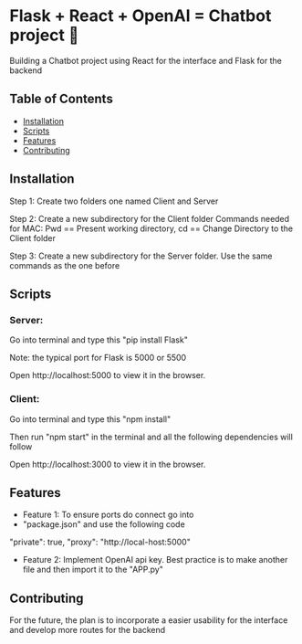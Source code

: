  # Flask + React + OpenAI =  Chatbot project 🚀

Building a Chatbot project using React for the interface and Flask for the backend

## Table of Contents

- [Installation](#installation)
- [Scripts](#Scripts)
- [Features](#features)
- [Contributing](#contributing)


## Installation
Step 1: Create two folders one named Client and Server

Step 2: Create a new subdirectory for the Client folder
Commands needed for MAC: Pwd == Present working directory,
                        cd == Change Directory to the Client folder

Step 3: Create a new subdirectory for the Server folder. Use the same commands as the one before

## Scripts

### Server:
Go into terminal and type this "pip install Flask"

Note: the typical port for Flask is 5000 or 5500 

Open http://localhost:5000 to view it in the browser.

### Client:
Go into terminal and type this "npm install"

Then run "npm start" in the terminal and all the following dependencies will follow

Open http://localhost:3000 to view it in the browser.


## Features 
-  Feature 1: To ensure ports do connect go into
-  "package.json" and use the following code

 "private": true,
"proxy": "http://local-host:5000"

- Feature 2: Implement OpenAI api key. Best practice is to make another file and then import it to the "APP.py"

## Contributing

For the future, the plan is to incorporate a easier usability for the interface and develop more routes for the backend 





